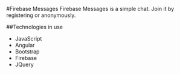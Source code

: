 #Firebase Messages
Firebase Messages is a simple chat. Join it by registering or anonymously.

##Technologies in use
- JavaScript
- Angular
- Bootstrap
- Firebase
- JQuery